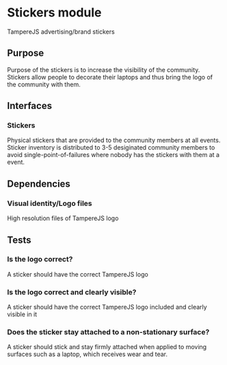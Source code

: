 # Stickers module

TampereJS advertising/brand stickers

## Purpose

Purpose of the stickers is to increase the visibility of the community. Stickers allow people to
decorate their laptops and thus bring the logo of the community with them.

## Interfaces

### Stickers

Physical stickers that are provided to the community members at all events. Sticker inventory is
distributed to 3-5 desiginated community members to avoid single-point-of-failures where nobody has
the stickers with them at a event.

## Dependencies

### Visual identity/Logo files

High resolution files of TampereJS logo

## Tests

### Is the logo correct?

A sticker should have the correct TampereJS logo

### Is the logo correct and clearly visible?

A sticker should have the correct TampereJS logo included and clearly visible in it

### Does the sticker stay attached to a non-stationary surface?

A sticker should stick and stay firmly attached when applied to moving surfaces such as a laptop,
which receives wear and tear.
